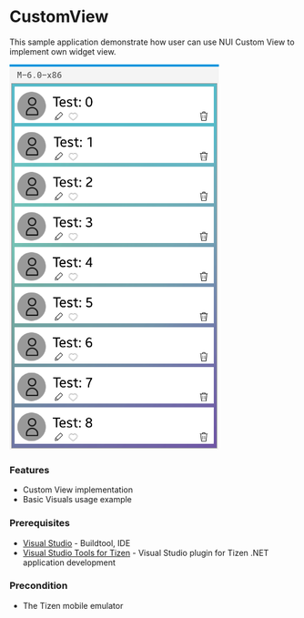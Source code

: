 # CustomView

This sample application demonstrate how user can use NUI Custom View to implement own widget view. 

![Main page - overview](./Screenshots/contact_view.png)


### Features
* Custom View implementation
* Basic Visuals usage example

### Prerequisites

* [Visual Studio](https://www.visualstudio.com/) - Buildtool, IDE
* [Visual Studio Tools for Tizen](https://docs.tizen.org/application/vstools/install) - Visual Studio plugin for Tizen .NET application development

### Precondition

* The Tizen mobile emulator
